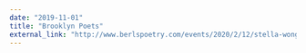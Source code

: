 ```yaml
---
date: "2019-11-01"
title: "Brooklyn Poets"
external_link: "http://www.berlspoetry.com/events/2020/2/12/stella-wong-kay-ulanday-barrett-amp-devon-figueroa"
---
```

